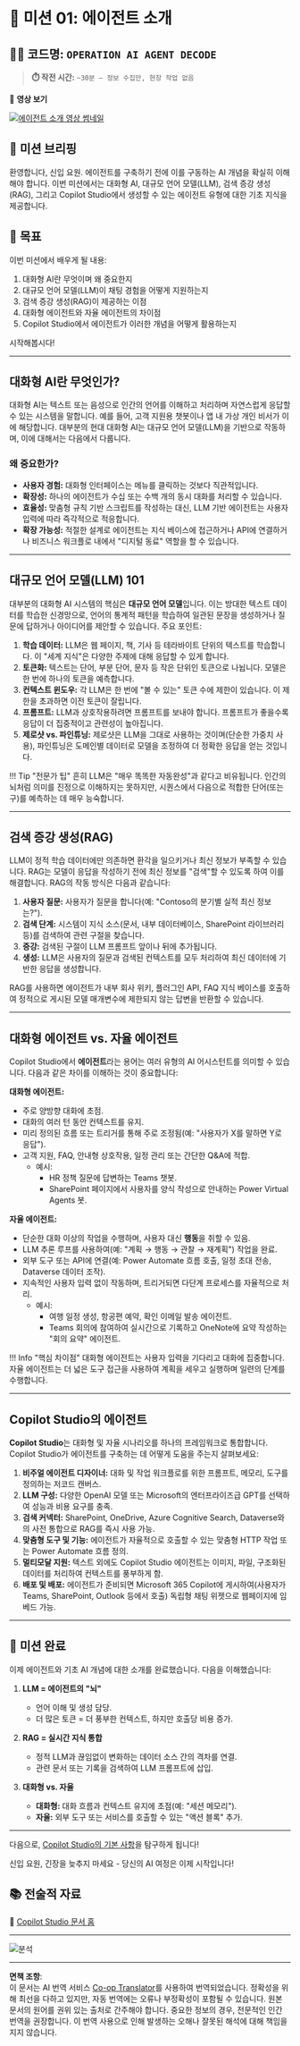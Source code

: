 <!--
CO_OP_TRANSLATOR_METADATA:
{
  "original_hash": "d6706e107678264168d77b2e107710b1",
  "translation_date": "2025-10-22T00:32:07+00:00",
  "source_file": "docs/recruit/01-introduction-to-agents/README.md",
  "language_code": "ko"
}
-->
# 🚨 미션 01: 에이전트 소개

## 🕵️‍♂️ 코드명: `OPERATION AI AGENT DECODE`

> **⏱️ 작전 시간:** `~30분 – 정보 수집만, 현장 작업 없음`

🎥 **영상 보기**

[![에이전트 소개 영상 썸네일](../../../../../translated_images/video-thumbnail.56c0520a784a1a84608827574db5010a6f965836fb120255de402d20f2259f15.ko.jpg)](https://www.youtube.com/watch?v=BhPz_zicUnM "YouTube에서 영상 보기")

## 🎯 미션 브리핑

환영합니다, 신입 요원. 에이전트를 구축하기 전에 이를 구동하는 AI 개념을 확실히 이해해야 합니다. 이번 미션에서는 대화형 AI, 대규모 언어 모델(LLM), 검색 증강 생성(RAG), 그리고 Copilot Studio에서 생성할 수 있는 에이전트 유형에 대한 기초 지식을 제공합니다.

## 🔎 목표

이번 미션에서 배우게 될 내용:

1. 대화형 AI란 무엇이며 왜 중요한지  
1. 대규모 언어 모델(LLM)이 채팅 경험을 어떻게 지원하는지  
1. 검색 증강 생성(RAG)이 제공하는 이점  
1. 대화형 에이전트와 자율 에이전트의 차이점  
1. Copilot Studio에서 에이전트가 이러한 개념을 어떻게 활용하는지  

시작해봅시다!

---

## 대화형 AI란 무엇인가?

대화형 AI는 텍스트 또는 음성으로 인간의 언어를 이해하고 처리하며 자연스럽게 응답할 수 있는 시스템을 말합니다. 예를 들어, 고객 지원용 챗봇이나 앱 내 가상 개인 비서가 이에 해당합니다. 대부분의 현대 대화형 AI는 대규모 언어 모델(LLM)을 기반으로 작동하며, 이에 대해서는 다음에서 다룹니다.

### 왜 중요한가?

- **사용자 경험:** 대화형 인터페이스는 메뉴를 클릭하는 것보다 직관적입니다.  
- **확장성:** 하나의 에이전트가 수십 또는 수백 개의 동시 대화를 처리할 수 있습니다.  
- **효율성:** 맞춤형 규칙 기반 스크립트를 작성하는 대신, LLM 기반 에이전트는 사용자 입력에 따라 즉각적으로 적응합니다.  
- **확장 가능성:** 적절한 설계로 에이전트는 지식 베이스에 접근하거나 API에 연결하거나 비즈니스 워크플로 내에서 "디지털 동료" 역할을 할 수 있습니다.

---

## 대규모 언어 모델(LLM) 101

대부분의 대화형 AI 시스템의 핵심은 **대규모 언어 모델**입니다. 이는 방대한 텍스트 데이터를 학습한 신경망으로, 언어의 통계적 패턴을 학습하여 일관된 문장을 생성하거나 질문에 답하거나 아이디어를 제안할 수 있습니다. 주요 포인트:

1. **학습 데이터:** LLM은 웹 페이지, 책, 기사 등 테라바이트 단위의 텍스트를 학습합니다. 이 "세계 지식"은 다양한 주제에 대해 응답할 수 있게 합니다.  
1. **토큰화:** 텍스트는 단어, 부분 단어, 문자 등 작은 단위인 토큰으로 나뉩니다. 모델은 한 번에 하나의 토큰을 예측합니다.  
1. **컨텍스트 윈도우:** 각 LLM은 한 번에 "볼 수 있는" 토큰 수에 제한이 있습니다. 이 제한을 초과하면 이전 토큰이 잘립니다.  
1. **프롬프트:** LLM과 상호작용하려면 프롬프트를 보내야 합니다. 프롬프트가 좋을수록 응답이 더 집중적이고 관련성이 높아집니다.  
1. **제로샷 vs. 파인튜닝:** 제로샷은 LLM을 그대로 사용하는 것이며(단순한 가중치 사용), 파인튜닝은 도메인별 데이터로 모델을 조정하여 더 정확한 응답을 얻는 것입니다.

!!! Tip "전문가 팁"
    흔히 LLM은 "매우 똑똑한 자동완성"과 같다고 비유됩니다. 인간의 뇌처럼 의미를 진정으로 이해하지는 못하지만, 시퀀스에서 다음으로 적합한 단어(또는 구)를 예측하는 데 매우 능숙합니다.

---

## 검색 증강 생성(RAG)

LLM이 정적 학습 데이터에만 의존하면 환각을 일으키거나 최신 정보가 부족할 수 있습니다. RAG는 모델이 응답을 작성하기 전에 최신 정보를 "검색"할 수 있도록 하여 이를 해결합니다. RAG의 작동 방식은 다음과 같습니다:

1. **사용자 질문:** 사용자가 질문을 합니다(예: "Contoso의 분기별 실적 최신 정보는?").  
1. **검색 단계:** 시스템이 지식 소스(문서, 내부 데이터베이스, SharePoint 라이브러리 등)를 검색하여 관련 구절을 찾습니다.  
1. **증강:** 검색된 구절이 LLM 프롬프트 앞이나 뒤에 추가됩니다.  
1. **생성:** LLM은 사용자의 질문과 검색된 컨텍스트를 모두 처리하여 최신 데이터에 기반한 응답을 생성합니다.  

RAG를 사용하면 에이전트가 내부 회사 위키, 플러그인 API, FAQ 지식 베이스를 호출하여 정적으로 게시된 모델 매개변수에 제한되지 않는 답변을 반환할 수 있습니다.

---

## 대화형 에이전트 vs. 자율 에이전트

Copilot Studio에서 **에이전트**라는 용어는 여러 유형의 AI 어시스턴트를 의미할 수 있습니다. 다음과 같은 차이를 이해하는 것이 중요합니다:

**대화형 에이전트:**

- 주로 양방향 대화에 초점.  
- 대화의 여러 턴 동안 컨텍스트를 유지.  
- 미리 정의된 흐름 또는 트리거를 통해 주로 조정됨(예: "사용자가 X를 말하면 Y로 응답").  
- 고객 지원, FAQ, 안내형 상호작용, 일정 관리 또는 간단한 Q&A에 적합.  
  - 예시:  
    - HR 정책 질문에 답변하는 Teams 챗봇.  
    - SharePoint 페이지에서 사용자를 양식 작성으로 안내하는 Power Virtual Agents 봇.  

**자율 에이전트:**

- 단순한 대화 이상의 작업을 수행하며, 사용자 대신 **행동**을 취할 수 있음.  
- LLM 추론 루프를 사용하여(예: "계획 → 행동 → 관찰 → 재계획") 작업을 완료.  
- 외부 도구 또는 API에 연결(예: Power Automate 흐름 호출, 일정 초대 전송, Dataverse 데이터 조작).  
- 지속적인 사용자 입력 없이 작동하며, 트리거되면 다단계 프로세스를 자율적으로 처리.  
  - 예시:  
    - 여행 일정 생성, 항공편 예약, 확인 이메일 발송 에이전트.  
    - Teams 회의에 참여하여 실시간으로 기록하고 OneNote에 요약 작성하는 "회의 요약" 에이전트.  

!!! Info "핵심 차이점"
    대화형 에이전트는 사용자 입력을 기다리고 대화에 집중합니다. 자율 에이전트는 더 넓은 도구 접근을 사용하여 계획을 세우고 실행하며 일련의 단계를 수행합니다.

---

## Copilot Studio의 에이전트

**Copilot Studio**는 대화형 및 자율 시나리오를 하나의 프레임워크로 통합합니다. Copilot Studio가 에이전트를 구축하는 데 어떻게 도움을 주는지 살펴보세요:

1. **비주얼 에이전트 디자이너:** 대화 및 작업 워크플로를 위한 프롬프트, 메모리, 도구를 정의하는 저코드 캔버스.  
1. **LLM 구성:** 다양한 OpenAI 모델 또는 Microsoft의 엔터프라이즈급 GPT를 선택하여 성능과 비용 요구를 충족.  
1. **검색 커넥터:** SharePoint, OneDrive, Azure Cognitive Search, Dataverse와의 사전 통합으로 RAG를 즉시 사용 가능.  
1. **맞춤형 도구 및 기능:** 에이전트가 자율적으로 호출할 수 있는 맞춤형 HTTP 작업 또는 Power Automate 흐름 정의.  
1. **멀티모달 지원:** 텍스트 외에도 Copilot Studio 에이전트는 이미지, 파일, 구조화된 데이터를 처리하여 컨텍스트를 풍부하게 함.  
1. **배포 및 배포:** 에이전트가 준비되면 Microsoft 365 Copilot에 게시하여(사용자가 Teams, SharePoint, Outlook 등에서 호출) 독립형 채팅 위젯으로 웹페이지에 임베드 가능.

---

## 🎉 미션 완료

이제 에이전트와 기초 AI 개념에 대한 소개를 완료했습니다. 다음을 이해했습니다:

1. **LLM = 에이전트의 "뇌"**  
   - 언어 이해 및 생성 담당.  
   - 더 많은 토큰 = 더 풍부한 컨텍스트, 하지만 호출당 비용 증가.  

1. **RAG = 실시간 지식 통합**  
   - 정적 LLM과 끊임없이 변화하는 데이터 소스 간의 격차를 연결.  
   - 관련 문서 또는 기록을 검색하여 LLM 프롬프트에 삽입.  

1. **대화형 vs. 자율**  
   - **대화형:** 대화 흐름과 컨텍스트 유지에 초점(예: "세션 메모리").  
   - **자율:** 외부 도구 또는 서비스를 호출할 수 있는 "액션 블록" 추가.

---
다음으로, [Copilot Studio의 기본 사항](../02-copilot-studio-fundamentals/README.md)을 탐구하게 됩니다!

신입 요원, 긴장을 늦추지 마세요 - 당신의 AI 여정은 이제 시작입니다!

## 📚 전술적 자료

🔗 [Copilot Studio 문서 홈](https://learn.microsoft.com/microsoft-copilot-studio/)

---

<!-- markdownlint-disable-next-line MD033 -->
<img src="https://m365-visitor-stats.azurewebsites.net/agent-academy/recruit/01-introduction-to-agents" alt="분석" />

---

**면책 조항**:  
이 문서는 AI 번역 서비스 [Co-op Translator](https://github.com/Azure/co-op-translator)를 사용하여 번역되었습니다. 정확성을 위해 최선을 다하고 있지만, 자동 번역에는 오류나 부정확성이 포함될 수 있습니다. 원본 문서의 원어를 권위 있는 출처로 간주해야 합니다. 중요한 정보의 경우, 전문적인 인간 번역을 권장합니다. 이 번역 사용으로 인해 발생하는 오해나 잘못된 해석에 대해 책임을 지지 않습니다.